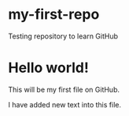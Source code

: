 # my-first-repo
Testing repository to learn GitHub

# Hello world!
This will be my first file on GitHub.

I have added new text into this file.